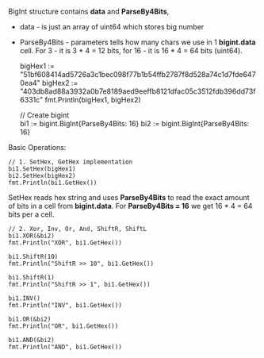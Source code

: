 BigInt structure contains __data__ and __ParseBy4Bits__,
- data - is just an array of uint64 which stores big number
- ParseBy4Bits - parameters tells how many chars we use in 1 __bigint.data__ cell. 
For 3 - it is 3 * 4 = 12 bits, for 16 - it is 16 * 4 = 64 bits (uint64).


    bigHex1 := "51bf608414ad5726a3c1bec098f77b1b54ffb2787f8d528a74c1d7fde6470ea4"
	bigHex2 := "403db8ad88a3932a0b7e8189aed9eeffb8121dfac05c3512fdb396dd73f6331c"
	fmt.Println(bigHex1, bigHex2)
    
    // Create bigint    
	bi1 := bigint.BigInt{ParseBy4Bits: 16}
	bi2 := bigint.BigInt{ParseBy4Bits: 16}

Basic Operations:

	// 1. SetHex, GetHex implementation
	bi1.SetHex(bigHex1)
	bi2.SetHex(bigHex2)
	fmt.Println(bi1.GetHex())

SetHex reads hex string and uses __ParseBy4Bits__ to read the exact amount 
of bits in a cell from __bigint.data__. For __ParseBy4Bits = 16__ we get 16 * 4 = 64 bits per a cell.

	// 2. Xor, Inv, Or, And, ShiftR, ShiftL
	bi1.XOR(&bi2)
	fmt.Println("XOR", bi1.GetHex())

	bi1.ShiftR(10)
	fmt.Println("ShiftR >> 10", bi1.GetHex())

	bi1.ShiftR(1)
	fmt.Println("ShiftR >> 1", bi1.GetHex())

	bi1.INV()
	fmt.Println("INV", bi1.GetHex())

	bi1.OR(&bi2)
	fmt.Println("OR", bi1.GetHex())

	bi1.AND(&bi2)
	fmt.Println("AND", bi1.GetHex())